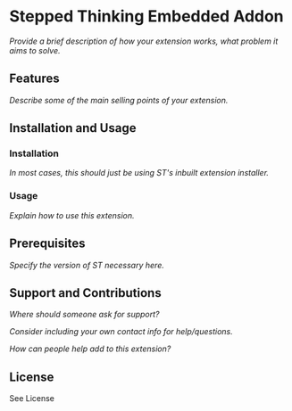# Stepped Thinking Embedded Addon

*Provide a brief description of how your extension works, what problem it aims to solve.*

## Features

*Describe some of the main selling points of your extension.*

## Installation and Usage

### Installation

*In most cases, this should just be using ST's inbuilt extension installer.* 

### Usage

*Explain how to use this extension.*

## Prerequisites

*Specify the version of ST necessary here.*

## Support and Contributions

*Where should someone ask for support?*

*Consider including your own contact info for help/questions.*

*How can people help add to this extension?*

## License

See License